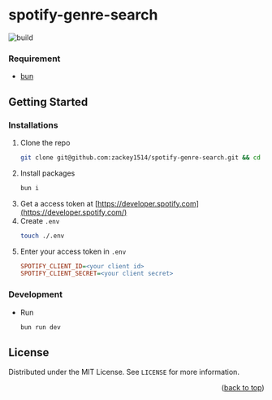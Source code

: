 # spotify-genre-search

![build](https://github.com/zackey1514/spotify-genre-search/actions/workflows/cd.yaml/badge.svg)

### Requirement

- [bun](https://bun.sh/docs/installation)

## Getting Started

### Installations

1. Clone the repo
   ```bash
   git clone git@github.com:zackey1514/spotify-genre-search.git && cd spotify-genre-search
   ```
1. Install packages
   ```bash
   bun i
   ```
1. Get a access token at [https://developer.spotify.com](https://developer.spotify.com/)
1. Create `.env`
   ```bash
   touch ./.env
   ```
1. Enter your access token in `.env`
   ```ini
   SPOTIFY_CLIENT_ID=<your client id>
   SPOTIFY_CLIENT_SECRET=<your client secret>
   ```

### Development

- Run
  ```bash
  bun run dev
  ```

## License

Distributed under the MIT License. See `LICENSE` for more information.

<p align="right">(<a href="#readme-top">back to top</a>)</p>
